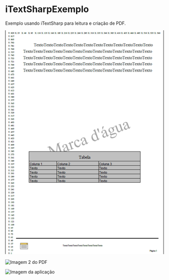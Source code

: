 # iTextSharpExemplo
Exemplo usando iTextSharp para leitura e criação de PDF.

![Imagem 1](https://github.com/NMDavi/iTextSharpExemplo/blob/master/paginaPDF1.png)

![Imagem 2 do PDF](../paginaPDF1.png?)

![Imagem da aplicação](../paginaPDF2.png?)
